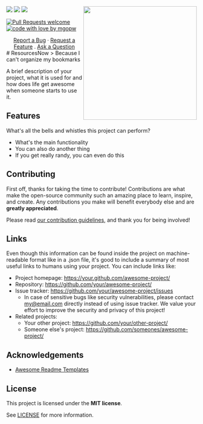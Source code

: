 <img src="https://user-images.githubusercontent.com/32275158/152443139-ec226b9f-1a26-4f6a-b272-4bfe1c4a1cd9.png" width=300 align=right>
<a href="https://github.com/MGOPW/SNResourcesNow/pulls"><img src="https://img.shields.io/github/last-commit/mgopw/snresourcesnow?style=flat-square"></a> <a href="https://github.com/MGOPW/SNResourcesNow/graphs/contributors"><img src="https://img.shields.io/github/contributors/mgopw/snresourcesnow?style=flat-square"></a> <a href="https://invite.sndevs.com"><img src="https://img.shields.io/badge/slack-sndevs-630330?style=flat-square"></a>

[![Pull Requests welcome](https://img.shields.io/badge/PRs-welcome-ff69b4.svg?style=flat-square)](https://github.com/mgopw/snresourcesnow/issues?q=is%3Aissue+is%3Aopen+label%3A%22help+wanted%22)
[![code with love by mgopw](https://img.shields.io/badge/%3C%2F%3E%20with%20%E2%99%A5%20by-mgopw-ff1414.svg?style=flat-square)](https://github.com/mgopw)
<div align="center">
  <a href="https://github.com/mgopw/snresourcesnow/issues/new?assignees=&labels=bug&template=01_BUG_REPORT.md&title=bug%3A+">Report a Bug</a>
  ·
  <a href="https://github.com/mgopw/snresourcesnow/issues/new?assignees=&labels=enhancement&template=02_FEATURE_REQUEST.md&title=feat%3A+">Request a Feature</a>
  .
  <a href="https://github.com/mgopw/snresourcesnow/issues/new?assignees=&labels=question&template=04_SUPPORT_QUESTION.md&title=support%3A+">Ask a Question</a>
</div>
# ResourcesNow
> Because I can't organize my bookmarks

A brief description of your project, what it is used for and how does life get
awesome when someone starts to use it.

## Features

What's all the bells and whistles this project can perform?
* What's the main functionality
* You can also do another thing
* If you get really randy, you can even do this


## Contributing

First off, thanks for taking the time to contribute! Contributions are what make the open-source community such an amazing place to learn, inspire, and create. Any contributions you make will benefit everybody else and are **greatly appreciated**.


Please read [our contribution guidelines](docs/CONTRIBUTING.md), and thank you for being involved!

## Links

Even though this information can be found inside the project on machine-readable
format like in a .json file, it's good to include a summary of most useful
links to humans using your project. You can include links like:

- Project homepage: https://your.github.com/awesome-project/
- Repository: https://github.com/your/awesome-project/
- Issue tracker: https://github.com/your/awesome-project/issues
  - In case of sensitive bugs like security vulnerabilities, please contact
    my@email.com directly instead of using issue tracker. We value your effort
    to improve the security and privacy of this project!
- Related projects:
  - Your other project: https://github.com/your/other-project/
  - Someone else's project: https://github.com/someones/awesome-project/

## Acknowledgements

 - [Awesome Readme Templates](https://awesomeopensource.com/project/elangosundar/awesome-README-templates)

## License

This project is licensed under the **MIT license**.

See [LICENSE](LICENSE) for more information.